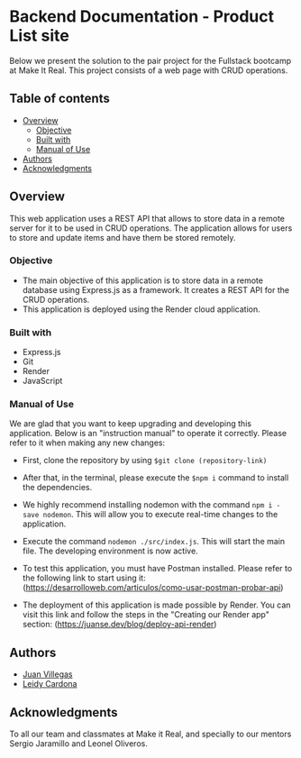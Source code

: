 # Backend Documentation - Product List site

Below we present the solution to the pair project for the Fullstack bootcamp at Make It Real. This project consists of a web page with CRUD operations.

## Table of contents

- [Overview](#overview)
  - [Objective](#objective)
  - [Built with](#built-with)
  - [Manual of Use](#manual-of-use)
- [Authors](#authors)
- [Acknowledgments](#acknowledgments)


## Overview

This web application uses a REST API that allows to store data in a remote server for it to be used in CRUD operations. The application allows for users to store and update items and have them be stored remotely.

### Objective

- The main objective of this application is to store data in a remote database using Express.js as a framework. It creates a REST API for the CRUD operations.
- This application is deployed using the Render cloud application.

### Built with

- Express.js
- Git
- Render
- JavaScript

### Manual of Use

We are glad that you want to keep upgrading and developing this application. Below is an "instruction manual" to operate it correctly. Please refer to it when making any new changes:

- First, clone the repository by using ```$git clone (repository-link)```
- After that, in the terminal, please execute the  ```$npm i``` command to install the dependencies.
- We highly recommend installing nodemon with the command ```npm i -save nodemon```. This will allow you to execute real-time changes to the application.
- Execute the command ```nodemon ./src/index.js```. This will start the main file. The developing environment is now active.
  
- To test this application, you must have Postman installed. Please refer to the following link to start using it: (https://desarrolloweb.com/articulos/como-usar-postman-probar-api)

- The deployment of this application is made possible by Render. You can visit this link and follow the steps in the "Creating our Render app" section: (https://juanse.dev/blog/deploy-api-render)

## Authors

- [Juan Villegas](https://github.com/jlvillegas04)
- [Leidy Cardona](https://github.com/TatianaIng96)


## Acknowledgments

To all our team and classmates at Make it Real, and specially to our mentors Sergio Jaramillo and Leonel Oliveros.


